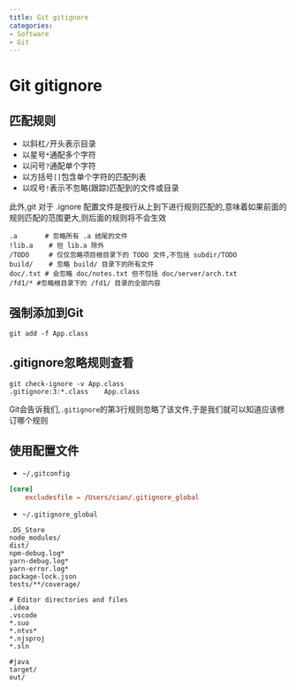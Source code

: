 ```yaml
---
title: Git gitignore
categories:
- Software
- Git
---
```

# Git gitignore

## 匹配规则

- 以斜杠`/`开头表示目录
- 以星号`*`通配多个字符
- 以问号`?`通配单个字符
- 以方括号`[]`包含单个字符的匹配列表
- 以叹号`!`表示不忽略(跟踪)匹配到的文件或目录

此外,git 对于 .ignore 配置文件是按行从上到下进行规则匹配的,意味着如果前面的规则匹配的范围更大,则后面的规则将不会生效

```shell
.a       # 忽略所有 .a 结尾的文件
!lib.a    # 但 lib.a 除外
/TODO     # 仅仅忽略项目根目录下的 TODO 文件,不包括 subdir/TODO
build/    # 忽略 build/ 目录下的所有文件
doc/.txt # 会忽略 doc/notes.txt 但不包括 doc/server/arch.txt
/fd1/* #忽略根目录下的 /fd1/ 目录的全部内容
```

## 强制添加到Git

```shell
git add -f App.class
```

## .gitignore忽略规则查看

```shell
git check-ignore -v App.class
.gitignore:3:*.class	App.class
```

Git会告诉我们,`.gitignore`的第3行规则忽略了该文件,于是我们就可以知道应该修订哪个规则

## 使用配置文件

- `~/,gitconfig`

```toml
[core]
	excludesfile = /Users/cian/.gitignore_global
```

- `~/.gitignore_global`

```
.DS_Store
node_modules/
dist/
npm-debug.log*
yarn-debug.log*
yarn-error.log*
package-lock.json
tests/**/coverage/

# Editor directories and files
.idea
.vscode
*.suo
*.ntvs*
*.njsproj
*.sln

#java
target/
out/
```

